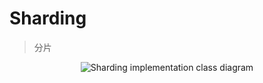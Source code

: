 # Sharding

> 分片
 
<p align="center">
  <img :src="$withBase('/assets/design/Sharding-impl-class.png')" alt="Sharding implementation class diagram"/>
</p>




